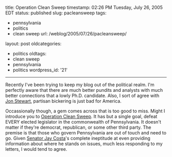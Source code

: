 title: Operation Clean Sweep
timestamp: 02:26 PM Tuesday, July 26, 2005 EDT
status: published
slug: pacleansweep
tags:
- pennsylvania
- politics
- clean sweep
url: /weblog/2005/07/26/pacleansweep/

layout: post
oldcategories:
- politics
oldtags:
- clean sweep
- pennsylvania
- politics
wordpress_id: '21'

---

Recently I've been trying to keep my blog out of the political realm.
I'm perfectly aware that there are much better pundits and analysts with much better
connections that a lowly Ph.D. candidate.  Also, I sort of agree with
[Jon Stewart](http://www.ifilm.com/ifilmdetail/2652831), partisan bickering
is just bad for America.

Occassionally though, a gem comes across that is too good to miss.  Might I introduce
you to [Operation Clean Sweep](http://www.pacleansweep.com/).  It has but
a single goal, defeat EVERY elected legislator in the commonwealth of Pennsylvania.
It doesn't matter if they're democrat, republican, or some other third party.  The
premise is that those who govern Pennsylvania are out of touch and need to go.  Given
[Senator Jay Costa](http://www.senatorcosta.com/)'s complete ineptitude
at even providing information about where he stands on issues, much less responding to
my letters, I would tend to agree.

